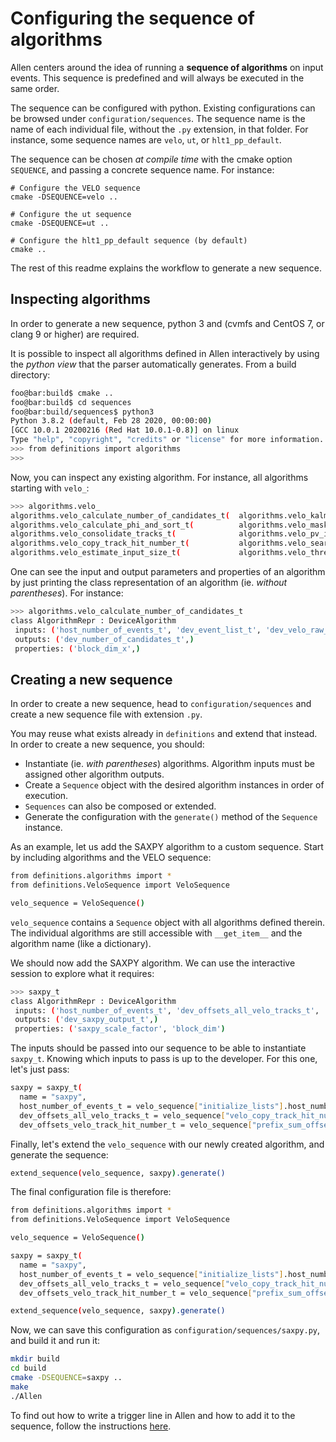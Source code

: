 Configuring the sequence of algorithms
======================================

Allen centers around the idea of running a __sequence of algorithms__ on input events. This sequence is predefined and will always be executed in the same order.

The sequence can be configured with python. Existing configurations can be browsed under `configuration/sequences`. The sequence name is the name of each individual file, without the `.py` extension, in that folder. For instance, some sequence names are `velo`, `ut`, or `hlt1_pp_default`.

The sequence can be chosen _at compile time_ with the cmake option `SEQUENCE`, and passing a concrete sequence name. For instance:

    # Configure the VELO sequence
    cmake -DSEQUENCE=velo ..

    # Configure the ut sequence
    cmake -DSEQUENCE=ut ..

    # Configure the hlt1_pp_default sequence (by default)
    cmake ..

The rest of this readme explains the workflow to generate a new sequence.

Inspecting algorithms
---------------------

In order to generate a new sequence, python 3 and (cvmfs and CentOS 7, or clang 9 or higher) are required.

It is possible to inspect all algorithms defined in Allen interactively by using the _python view_ that the parser automatically generates. From a build directory:

```sh
foo@bar:build$ cmake ..
foo@bar:build$ cd sequences
foo@bar:build/sequences$ python3
Python 3.8.2 (default, Feb 28 2020, 00:00:00) 
[GCC 10.0.1 20200216 (Red Hat 10.0.1-0.8)] on linux
Type "help", "copyright", "credits" or "license" for more information.
>>> from definitions import algorithms
>>>
```

Now, you can inspect any existing algorithm. For instance, all algorithms starting with `velo_`:

```sh
>>> algorithms.velo_
algorithms.velo_calculate_number_of_candidates_t(  algorithms.velo_kalman_filter_t(
algorithms.velo_calculate_phi_and_sort_t(          algorithms.velo_masked_clustering_t(
algorithms.velo_consolidate_tracks_t(              algorithms.velo_pv_ip_t(
algorithms.velo_copy_track_hit_number_t(           algorithms.velo_search_by_triplet_t(
algorithms.velo_estimate_input_size_t(             algorithms.velo_three_hit_tracks_filter_t(
```

One can see the input and output parameters and properties of an algorithm by just printing the class representation of an algorithm (ie. _without parentheses_). For instance:

```sh
>>> algorithms.velo_calculate_number_of_candidates_t
class AlgorithmRepr : DeviceAlgorithm
 inputs: ('host_number_of_events_t', 'dev_event_list_t', 'dev_velo_raw_input_t', 'dev_velo_raw_input_offsets_t')
 outputs: ('dev_number_of_candidates_t',)
 properties: ('block_dim_x',)
```

Creating a new sequence
-----------------------

In order to create a new sequence, head to `configuration/sequences` and create a new sequence file with extension `.py`.

You may reuse what exists already in `definitions` and extend that instead. In order to create a new sequence, you should:

* Instantiate (ie. _with parentheses_) algorithms. Algorithm inputs must be assigned other algorithm outputs.
* Create a `Sequence` object with the desired algorithm instances in order of execution.
* `Sequences` can also be composed or extended.
* Generate the configuration with the `generate()` method of the `Sequence` instance.

As an example, let us add the SAXPY algorithm to a custom sequence. Start by including algorithms and the VELO sequence:

```sh
from definitions.algorithms import *
from definitions.VeloSequence import VeloSequence

velo_sequence = VeloSequence()
```

`velo_sequence` contains a `Sequence` object with all algorithms defined therein. The individual algorithms are still accessible with `__get_item__` and the algorithm name (like a dictionary).

We should now add the SAXPY algorithm. We can use the interactive session to explore what it requires:

```sh
>>> saxpy_t
class AlgorithmRepr : DeviceAlgorithm
 inputs: ('host_number_of_events_t', 'dev_offsets_all_velo_tracks_t', 'dev_offsets_velo_track_hit_number_t')
 outputs: ('dev_saxpy_output_t',)
 properties: ('saxpy_scale_factor', 'block_dim')
```

The inputs should be passed into our sequence to be able to instantiate `saxpy_t`. Knowing which inputs to pass is up to the developer. For this one, let's just pass:

```sh
saxpy = saxpy_t(
  name = "saxpy",
  host_number_of_events_t = velo_sequence["initialize_lists"].host_number_of_events_t(),
  dev_offsets_all_velo_tracks_t = velo_sequence["velo_copy_track_hit_number"].dev_offsets_all_velo_tracks_t(),
  dev_offsets_velo_track_hit_number_t = velo_sequence["prefix_sum_offsets_velo_track_hit_number"].dev_output_buffer_t())
```

Finally, let's extend the `velo_sequence` with our newly created algorithm, and generate the sequence:

```sh
extend_sequence(velo_sequence, saxpy).generate()
```

The final configuration file is therefore:

```sh
from definitions.algorithms import *
from definitions.VeloSequence import VeloSequence

velo_sequence = VeloSequence()

saxpy = saxpy_t(
  name = "saxpy",
  host_number_of_events_t = velo_sequence["initialize_lists"].host_number_of_events_t(),
  dev_offsets_all_velo_tracks_t = velo_sequence["velo_copy_track_hit_number"].dev_offsets_all_velo_tracks_t(),
  dev_offsets_velo_track_hit_number_t = velo_sequence["prefix_sum_offsets_velo_track_hit_number"].dev_output_buffer_t())

extend_sequence(velo_sequence, saxpy).generate()
```

Now, we can save this configuration as `configuration/sequences/saxpy.py`, and build it and run it:

```sh
mkdir build
cd build
cmake -DSEQUENCE=saxpy ..
make
./Allen
```

To find out how to write a trigger line in Allen and how to add it to the sequence, follow the instructions [here](../selections.md).
